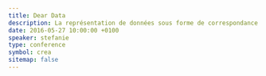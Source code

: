 ```yaml
---
title: Dear Data
description: La représentation de données sous forme de correspondance.
date: 2016-05-27 10:00:00 +0100
speaker: stefanie
type: conference
symbol: crea
sitemap: false
---
```

